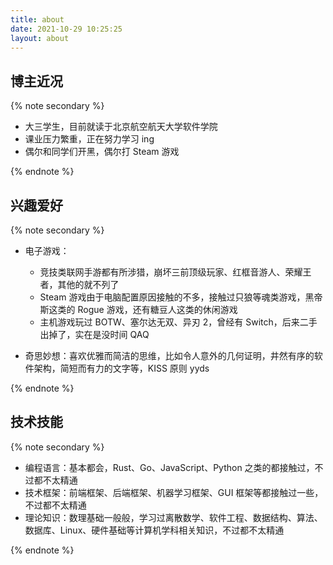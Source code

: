 ```yaml
---
title: about
date: 2021-10-29 10:25:25
layout: about
---
```


## 博主近况

{% note secondary %}

- 大三学生，目前就读于北京航空航天大学软件学院
- 课业压力繁重，正在努力学习 ing
- 偶尔和同学们开黑，偶尔打 Steam 游戏

{% endnote %}

## 兴趣爱好

{% note secondary %}

- 电子游戏：

  - 竞技类联网手游都有所涉猎，崩坏三前顶级玩家、红框音游人、荣耀王者，其他的就不列了
  - Steam 游戏由于电脑配置原因接触的不多，接触过只狼等魂类游戏，黑帝斯这类的 Rogue 游戏，还有糖豆人这类的休闲游戏
  - 主机游戏玩过 BOTW、塞尔达无双、异刃 2，曾经有 Switch，后来二手出掉了，实在是没时间 QAQ

- 奇思妙想：喜欢优雅而简洁的思维，比如令人意外的几何证明，井然有序的软件架构，简短而有力的文字等，KISS 原则 yyds

{% endnote %}

## 技术技能

{% note secondary %}

- 编程语言：基本都会，Rust、Go、JavaScript、Python 之类的都接触过，不过都不太精通
- 技术框架：前端框架、后端框架、机器学习框架、GUI 框架等都接触过一些，不过都不太精通
- 理论知识：数理基础一般般，学习过离散数学、软件工程、数据结构、算法、数据库、Linux、硬件基础等计算机学科相关知识，不过都不太精通

{% endnote %}
